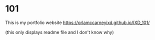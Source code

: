 # 101
This is my portfolio website
 https://orlamccarneyixd.github.io/IXD_101/

(this only displays readme file and I don't know why)
